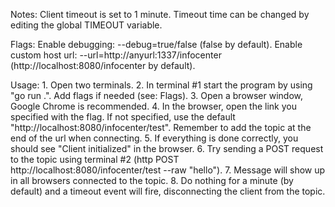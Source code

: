 Notes:
    Client timeout is set to 1 minute.
    Timeout time can be changed by editing the global TIMEOUT variable.

Flags:
    Enable debugging: --debug=true/false (false by default).
    Enable custom host url: --url=http://anyurl:1337/infocenter (http://localhost:8080/infocenter by default).

Usage:
    1. Open two terminals.
    2. In terminal #1 start the program by using "go run .". Add flags if needed (see: Flags).
    3. Open a browser window, Google Chrome is recommended.
    4. In the browser, open the link you specified with the flag. If not specified, use the default "http://localhost:8080/infocenter/test". Remember to add the topic at the end of the url when connecting.
    5. If everything is done correctly, you should see "Client initialized" in the browser.
    6. Try sending a POST request to the topic using terminal #2 (http POST http://localhost:8080/infocenter/test --raw "hello").
    7. Message will show up in all browsers connected to the topic.
    8. Do nothing for a minute (by default) and a timeout event will fire, disconnecting the client from the topic.
